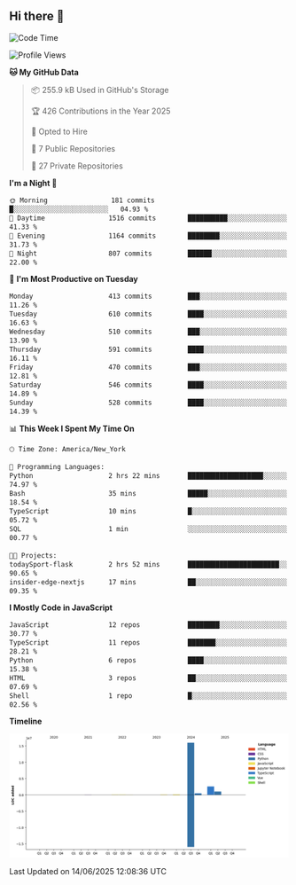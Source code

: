 ## Hi there 👋

<!--START_SECTION:waka-->
![Code Time](http://img.shields.io/badge/Code%20Time-338%20hrs%2047%20mins-blue)

![Profile Views](http://img.shields.io/badge/Profile%20Views-5-blue)

**🐱 My GitHub Data** 

> 📦 255.9 kB Used in GitHub's Storage 
 > 
> 🏆 426 Contributions in the Year 2025
 > 
> 💼 Opted to Hire
 > 
> 📜 7 Public Repositories 
 > 
> 🔑 27 Private Repositories 
 > 
**I'm a Night 🦉** 

```text
🌞 Morning                181 commits         █░░░░░░░░░░░░░░░░░░░░░░░░   04.93 % 
🌆 Daytime                1516 commits        ██████████░░░░░░░░░░░░░░░   41.33 % 
🌃 Evening                1164 commits        ████████░░░░░░░░░░░░░░░░░   31.73 % 
🌙 Night                  807 commits         ██████░░░░░░░░░░░░░░░░░░░   22.00 % 
```
📅 **I'm Most Productive on Tuesday** 

```text
Monday                   413 commits         ███░░░░░░░░░░░░░░░░░░░░░░   11.26 % 
Tuesday                  610 commits         ████░░░░░░░░░░░░░░░░░░░░░   16.63 % 
Wednesday                510 commits         ███░░░░░░░░░░░░░░░░░░░░░░   13.90 % 
Thursday                 591 commits         ████░░░░░░░░░░░░░░░░░░░░░   16.11 % 
Friday                   470 commits         ███░░░░░░░░░░░░░░░░░░░░░░   12.81 % 
Saturday                 546 commits         ████░░░░░░░░░░░░░░░░░░░░░   14.89 % 
Sunday                   528 commits         ████░░░░░░░░░░░░░░░░░░░░░   14.39 % 
```


📊 **This Week I Spent My Time On** 

```text
🕑︎ Time Zone: America/New_York

💬 Programming Languages: 
Python                   2 hrs 22 mins       ███████████████████░░░░░░   74.97 % 
Bash                     35 mins             █████░░░░░░░░░░░░░░░░░░░░   18.54 % 
TypeScript               10 mins             █░░░░░░░░░░░░░░░░░░░░░░░░   05.72 % 
SQL                      1 min               ░░░░░░░░░░░░░░░░░░░░░░░░░   00.77 % 

🐱‍💻 Projects: 
todaySport-flask         2 hrs 52 mins       ███████████████████████░░   90.65 % 
insider-edge-nextjs      17 mins             ██░░░░░░░░░░░░░░░░░░░░░░░   09.35 % 
```

**I Mostly Code in JavaScript** 

```text
JavaScript               12 repos            ████████░░░░░░░░░░░░░░░░░   30.77 % 
TypeScript               11 repos            ███████░░░░░░░░░░░░░░░░░░   28.21 % 
Python                   6 repos             ████░░░░░░░░░░░░░░░░░░░░░   15.38 % 
HTML                     3 repos             ██░░░░░░░░░░░░░░░░░░░░░░░   07.69 % 
Shell                    1 repo              █░░░░░░░░░░░░░░░░░░░░░░░░   02.56 % 
```



**Timeline**

![Lines of Code chart](https://raw.githubusercontent.com/dikshithvishnu/dikshithvishnu/main/assets/bar_graph.png)


 Last Updated on 14/06/2025 12:08:36 UTC
<!--END_SECTION:waka-->
